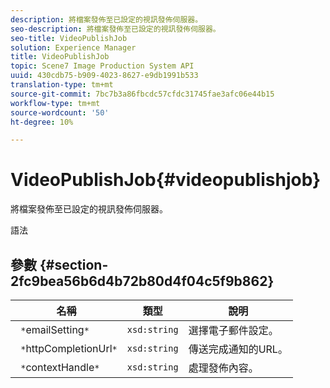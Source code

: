 ```yaml
---
description: 將檔案發佈至已設定的視訊發佈伺服器。
seo-description: 將檔案發佈至已設定的視訊發佈伺服器。
seo-title: VideoPublishJob
solution: Experience Manager
title: VideoPublishJob
topic: Scene7 Image Production System API
uuid: 430cdb75-b909-4023-8627-e9db1991b533
translation-type: tm+mt
source-git-commit: 7bc7b3a86fbcdc57cfdc31745fae3afc06e44b15
workflow-type: tm+mt
source-wordcount: '50'
ht-degree: 10%

---
```



# VideoPublishJob{#videopublishjob}

將檔案發佈至已設定的視訊發佈伺服器。

語法

## 參數 {#section-2fc9bea56b6d4b72b80d4f04c5f9b862}

| 名稱 | 類型 | 說明 |
|---|---|---|
| ` *`emailSetting`*` | `xsd:string` | 選擇電子郵件設定。 |
| ` *`httpCompletionUrl`*` | `xsd:string` | 傳送完成通知的URL。 |
| ` *`contextHandle`*` | `xsd:string` | 處理發佈內容。 |

